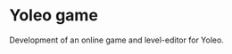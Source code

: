 <!--
  id: 2066
  slug: yoleo-game
  type: fortpolio
  categories: JavaScript, HTML/CSS, game
  tags: CSS, JavaScript, Less, interaction design, concept
  clients: Shapers
  collaboration: 
  prizes: 
  thumbnail: yoleo_3.jpg
  image: yoleo_3.jpg
  images: yoleo_0004_Yoleo-1.jpg, yoleo_0003_Yoleo-2.jpg, yoleo_0002_Yoleo-3.jpg, yoleo_0001_Yoleo-4.jpg, yoleo_0000_Yoleo-5.jpg
  inCv: true
  inPortfolio: true
  dateFrom: 2013-01-01
  dateTo: 2013-02-01
-->

# Yoleo game

<p>Development of an online game and level-editor for Yoleo.</p>